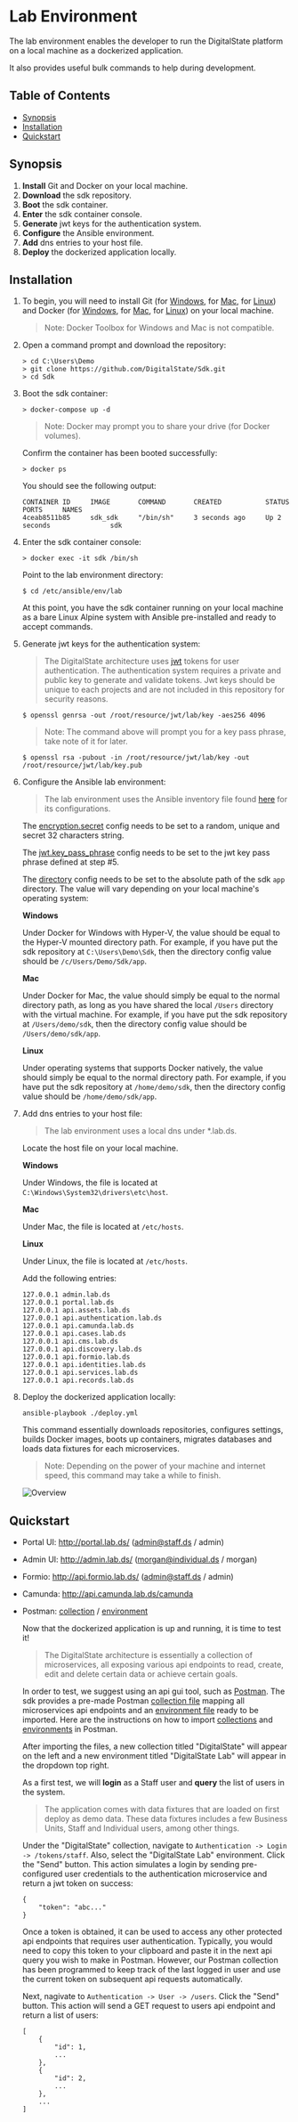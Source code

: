 # Lab Environment

The lab environment enables the developer to run the DigitalState platform on a local machine as a dockerized application.

It also provides useful bulk commands to help during development.

## Table of Contents

- [Synopsis](#synopsis)
- [Installation](#installation)
- [Quickstart](#quickstart)

## Synopsis

1. **Install** Git and Docker on your local machine.
2. **Download** the sdk repository.
3. **Boot** the sdk container.
4. **Enter** the sdk container console.
5. **Generate** jwt keys for the authentication system.
6. **Configure** the Ansible environment.
7. **Add** dns entries to your host file.
8. **Deploy** the dockerized application locally.

## Installation

1. To begin, you will need to install Git (for [Windows](https://git-scm.com/book/en/v2/Getting-Started-Installing-Git#_installing_on_windows), for [Mac](https://git-scm.com/book/en/v2/Getting-Started-Installing-Git#_installing_on_mac), for [Linux](https://git-scm.com/book/en/v2/Getting-Started-Installing-Git#_installing_on_linux)) and Docker (for [Windows](https://www.docker.com/docker-windows), for [Mac](https://docs.docker.com/docker-for-mac), for [Linux](https://docs.docker.com/engine/installation/#server)) on your local machine.

   > Note: Docker Toolbox for Windows and Mac is not compatible.

2. Open a command prompt and download the repository:

   ```
   > cd C:\Users\Demo
   > git clone https://github.com/DigitalState/Sdk.git
   > cd Sdk
   ```

3. Boot the sdk container:

   ```
   > docker-compose up -d
   ```
   
   > Note: Docker may prompt you to share your drive (for Docker volumes).

   Confirm the container has been booted successfully:

   ```
   > docker ps
   ```
   
   You should see the following output:
   
   ```
   CONTAINER ID     IMAGE       COMMAND       CREATED           STATUS           PORTS     NAMES
   4ceab8511b85     sdk_sdk     "/bin/sh"     3 seconds ago     Up 2 seconds               sdk
   ```

4. Enter the sdk container console:

    ```
    > docker exec -it sdk /bin/sh
    ```

    Point to the lab environment directory:

    ```
    $ cd /etc/ansible/env/lab
    ```

   At this point, you have the sdk container running on your local machine as a bare Linux Alpine system with Ansible pre-installed and ready to accept commands. 

5. Generate jwt keys for the authentication system:

    > The DigitalState architecture uses [jwt](https://jwt.io/introduction/) tokens for user authentication. 
    > The authentication system requires a private and public key to generate and validate tokens. 
    > Jwt keys should be unique to each projects and are not included in this repository for security reasons. 

    ```
    $ openssl genrsa -out /root/resource/jwt/lab/key -aes256 4096
    ```
    
    > Note: The command above will prompt you for a key pass phrase, take note of it for later.
    
    ```
    $ openssl rsa -pubout -in /root/resource/jwt/lab/key -out /root/resource/jwt/lab/key.pub
    ```

6. Configure the Ansible lab environment:

    > The lab environment uses the Ansible inventory file found [here](/sdk/ansible/env/lab/inventory.yml) for its configurations.

    The [encryption.secret](https://github.com/DigitalState/Sdk/blob/master/sdk/ansible/env/lab/inventory.yml#L13) config needs to be set to a random, unique and secret 32 characters string.

    The [jwt.key_pass_phrase](https://github.com/DigitalState/Sdk/blob/master/sdk/ansible/env/lab/inventory.yml#L17) config needs to be set to the jwt key pass phrase defined at step #5.

    The [directory](https://github.com/DigitalState/Sdk/blob/master/sdk/ansible/env/lab/inventory.yml#L9) config needs to be set to the absolute path of the sdk `app` directory. The value will vary depending on your local machine's operating system:

    **Windows**

    Under Docker for Windows with Hyper-V, the value should be equal to the Hyper-V mounted directory path. For example, if you have put the sdk repository at `C:\Users\Demo\Sdk`, then the directory config value should be `/c/Users/Demo/Sdk/app`.

    **Mac**

    Under Docker for Mac, the value should simply be equal to the normal directory path, as long as you have shared the local `/Users` directory with the virtual machine. For example, if you have put the sdk repository at `/Users/demo/sdk`, then the directory config value should be `/Users/demo/sdk/app`.

    **Linux**

    Under operating systems that supports Docker natively, the value should simply be equal to the normal directory path. For example, if you have put the sdk repository at `/home/demo/sdk`, then the directory config value should be `/home/demo/sdk/app`.

7. Add dns entries to your host file:

    > The lab environment uses a local dns under *.lab.ds.
    
    Locate the host file on your local machine.
    
    **Windows**
    
    Under Windows, the file is located at `C:\Windows\System32\drivers\etc\host`.
    
    **Mac**
    
    Under Mac, the file is located at `/etc/hosts`.
    
    **Linux**
    
    Under Linux, the file is located at `/etc/hosts`.
    
    Add the following entries:
    
    ```
    127.0.0.1 admin.lab.ds
    127.0.0.1 portal.lab.ds
    127.0.0.1 api.assets.lab.ds
    127.0.0.1 api.authentication.lab.ds
    127.0.0.1 api.camunda.lab.ds
    127.0.0.1 api.cases.lab.ds
    127.0.0.1 api.cms.lab.ds
    127.0.0.1 api.discovery.lab.ds
    127.0.0.1 api.formio.lab.ds
    127.0.0.1 api.identities.lab.ds
    127.0.0.1 api.services.lab.ds
    127.0.0.1 api.records.lab.ds
    ```

8. Deploy the dockerized application locally:
    
    ```
    ansible-playbook ./deploy.yml
    ```

    This command essentially downloads repositories, configures settings, builds Docker images, boots up containers, migrates databases and loads data fixtures for each microservices.
    
    > Note: Depending on the power of your machine and internet speed, this command may take a while to finish.

    ![Overview](images/overview.png)

## Quickstart

- Portal UI: http://portal.lab.ds/ (admin@staff.ds / admin)
- Admin UI: http://admin.lab.ds/ (morgan@individual.ds / morgan)
- Formio: http://api.formio.lab.ds/ (admin@staff.ds / admin)
- Camunda: http://api.camunda.lab.ds/camunda
- Postman: [collection](/resource/postman/collection.json) / [environment](/resource/postman/env/lab.json)

    Now that the dockerized application is up and running, it is time to test it!

    > The DigitalState architecture is essentially a collection of microservices, all exposing various api endpoints to read, create, edit and delete certain data or achieve certain goals. 

    In order to test, we suggest using an api gui tool, such as [Postman](https://www.getpostman.com/). The sdk provides a pre-made Postman [collection file](../../../resource/postman/collection.json) mapping all microservices api endpoints and an [environment file](../../../resource/postman/env/lab.json) ready to be imported. Here are the instructions on how to import [collections](https://www.getpostman.com/docs/postman/collections/creating_collections) and [environments](https://www.getpostman.com/docs/postman/environments_and_globals/manage_environments) in Postman.
    
    After importing the files, a new collection titled "DigitalState" will appear on the left and a new environment titled "DigitalState Lab" will appear in the dropdown top right.
    
    As a first test, we will **login** as a Staff user and **query** the list of users in the system.
    
    > The application comes with data fixtures that are loaded on first deploy as demo data. These data fixtures includes a few Business Units, Staff and Individual users, among other things.
    
    Under the "DigitalState" collection, navigate to `Authentication -> Login -> /tokens/staff`. Also, select the "DigitalState Lab" environment. Click the "Send" button. This action simulates a login by sending pre-configured user credentials to the authentication microservice and return a jwt token on success:
    
    ```
    {
        "token": "abc..."
    }
    ```
    
    Once a token is obtained, it can be used to access any other protected api endpoints that requires user authentication. Typically, you would need to copy this token to your clipboard and paste it in the next api query you wish to make in Postman. However, our Postman collection has been programmed to keep track of the last logged in user and use the current token on subsequent api requests automatically.
    
    Next, nagivate to `Authentication -> User -> /users`. Click the "Send" button. This action will send a GET request to users api endpoint and return a list of users:
    
    ```
    [
        {
            "id": 1,
            ...
        },
        {
            "id": 2,
            ...
        },
        ...
    ]
    ```
